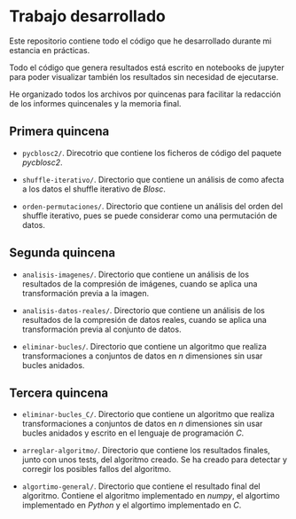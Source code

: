 # Trabajo desarrollado

Este repositorio contiene todo el código que he desarrollado durante mi estancia en prácticas.

Todo el código que genera resultados está escrito en notebooks de jupyter para poder visualizar también los resultados sin necesidad de ejecutarse.

He organizado todos los archivos por quincenas para facilitar la redacción de los informes quincenales y la memoria final.


## Primera quincena

- `pycblosc2/`. Direcotrio que contiene los ficheros de código del paquete *pycblosc2*.

- `shuffle-iterativo/`. Directorio que contiene un análisis de como afecta a los datos el shuffle iterativo de *Blosc*.

- `orden-permutaciones/`. Directorio que contiene un análisis del orden del shuffle iterativo, pues se puede considerar como una permutación de datos.


## Segunda quincena

- `analisis-imagenes/`. Directorio que contiene un análisis de los resultados de la compresión de imágenes, cuando se aplica una transformación previa a la imagen.

- `analisis-datos-reales/`. Directorio que contiene un análisis de los resultados de la compresión de datos reales, cuando se aplica una transformación previa al conjunto de datos.

- `eliminar-bucles/`. Directorio que contiene un algoritmo que realiza transformaciones a conjuntos de datos en *n* dimensiones sin usar bucles anidados.

## Tercera quincena

- `eliminar-bucles_C/`. Directorio que contiene un algoritmo que realiza transformaciones a conjuntos de datos en *n* dimensiones sin usar bucles anidados y escrito en el lenguaje de programación *C*.

- `arreglar-algoritmo/`. Directorio que contiene los resultados finales, junto con unos tests, del algoritmo creado. Se ha creado para detectar y corregir los posibles fallos del algoritmo.

- `algortimo-general/`. Directorio que contiene el resultado final del algoritmo. Contiene el algoritmo implementado en *numpy*, el algortimo implementado en *Python* y el algortimo implementado en *C*.
